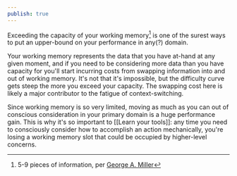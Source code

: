 ```yaml
---
publish: true
---
```

Exceeding the capacity of your working memory[^1] is one of the surest ways to put an upper-bound on your performance in any(?) domain.

Your working memory represents the data that you have at-hand at any given moment, and if you need to be considering more data than you have capacity for you'll start incurring costs from swapping information into and out of working memory. It's not that it's impossible, but the difficulty curve gets steep the more you exceed your capacity. The swapping cost here is likely a major contributor to the fatigue of context-switching.

Since working memory is so very limited, moving as much as you can out of conscious consideration in your primary domain is a huge performance gain. This is why it's so important to [[Learn your tools]]: any time you need to consciously consider how to accomplish an action mechanically, you're losing a working memory slot that could be occupied by higher-level concerns.

[^1]: 5-9 pieces of information, per [George A. Miller](http://psychclassics.yorku.ca/Miller/)